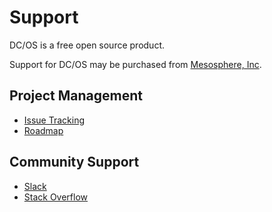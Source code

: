 # Support

DC/OS is a free open source product.

Support for DC/OS may be purchased from [Mesosphere, Inc](http://mesosphere.com).


## Project Management

- [Issue Tracking](http://jira.dcos.io)
- [Roadmap](http://dcos.io/roadmap)


## Community Support

- [Slack](http://chat.mesosphere.com/)
- [Stack Overflow](http://stackoverflow.com/questions/tagged/mesosphere)
